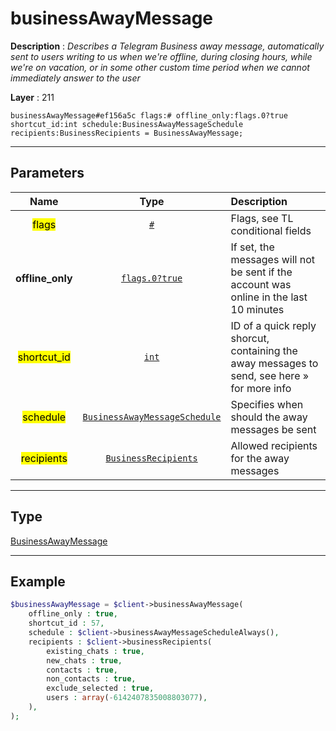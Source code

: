 # businessAwayMessage

**Description** : *Describes a Telegram Business away message, automatically sent to users writing to us when we're offline, during closing hours, while we're on vacation, or in some other custom time period when we cannot immediately answer to the user*

**Layer** : 211

```tl
businessAwayMessage#ef156a5c flags:# offline_only:flags.0?true shortcut_id:int schedule:BusinessAwayMessageSchedule recipients:BusinessRecipients = BusinessAwayMessage;
```

---

## Parameters

| Name | Type | Description |
| :---: | :---: | :--- |
| <mark>flags</mark> | [`#`](type/#) | Flags, see TL conditional fields |
| **offline_only** | [`flags.0?true`](type/true) | If set, the messages will not be sent if the account was online in the last 10 minutes |
| <mark>shortcut_id</mark> | [`int`](type/int) | ID of a quick reply shorcut, containing the away messages to send, see here » for more info |
| <mark>schedule</mark> | [`BusinessAwayMessageSchedule`](type/BusinessAwayMessageSchedule) | Specifies when should the away messages be sent |
| <mark>recipients</mark> | [`BusinessRecipients`](type/BusinessRecipients) | Allowed recipients for the away messages |

---

## Type

[BusinessAwayMessage](type/BusinessAwayMessage)

---

## Example

```php
$businessAwayMessage = $client->businessAwayMessage(
	offline_only : true,
	shortcut_id : 57,
	schedule : $client->businessAwayMessageScheduleAlways(),
	recipients : $client->businessRecipients(
		existing_chats : true,
		new_chats : true,
		contacts : true,
		non_contacts : true,
		exclude_selected : true,
		users : array(-6142407835008803077),
	),
);
```